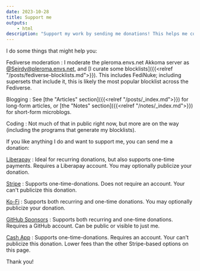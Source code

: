 ```yaml
---
date: 2023-10-28
title: Support me
outputs:
    - html
description: "Support my work by sending me donations! This helps me continue Fediverse moderation, blogging, and coding."
---
```

I do some things that might help you:


Fediverse moderation
: I moderate the pleroma.envs.net Akkoma server as [@Seirdy@pleroma.envs.net](https://pleroma.envs.net/Seirdy "{rel='me'}"), and [I curate some blocklists]({{<relref "/posts/fediverse-blocklists.md">}}). This includes FediNuke; including supersets that include it, this is likely the most popular blocklist across the Fediverse.

Blogging
: See [the "Articles" section]({{<relref "/posts/_index.md">}}) for long-form articles, or [the "Notes" section]({{<relref "/notes/_index.md">}}) for short-form microblogs.

Coding
: Not much of that in public right now, but more are on the way (including the programs that generate my blocklists).

If you like anything I do and want to support me, you can send me a donation:


[Liberapay](https://liberapay.com/Seirdy/donate "{rel='me payment'}")
: Ideal for recurring donations, but also supports one-time payments. Requires a Liberapay account. You may optionally publicize your donation.

[Stripe](https://donate.stripe.com/dR65nv5BWg3icq46oo "{rel='me payment'}")
: Supports one-time-donations. Does not require an account. Your can't publicize this donation.

[Ko-Fi](https://ko-fi.com/Seirdy "{rel='me payment'}")
: Supports both recurring and one-time donations. You may optionally publicize your donation.

[GitHub Sponsors](https://github.com/sponsors/Seirdy "{rel='me payment'}")
: Supports both recurring and one-time donations. Requires a GitHub account. Can be public or visible to just me.

[Cash App](https://cash.app/$seirdy "{rel='me payment'}")
: Supports one-time-donations. Requires an account. Your can't publicize this donation. Lower fees than the other Stripe-based options on this page.

Thank you!

